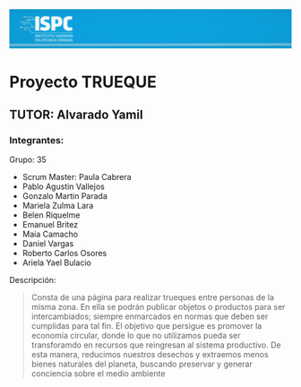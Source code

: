 <img src="ispc.png">
<h1>Proyecto TRUEQUE</h1>
<h2>TUTOR: Alvarado Yamil</h2>
<h3>Integrantes: </h3>
<p>Grupo: 35  </p>
<ul>
	<li>Scrum Master: Paula Cabrera</li>
  <li>Pablo Agustin Vallejos</li>
  <li>Gonzalo Martin Parada</li>
  <li>Mariela Zulma Lara</li>
  <li>Belen Riquelme</li>
  <li>Emanuel Britez</li>
  <li>Maia Camacho</li>
  <li>Daniel Vargas</li>
  <li>Roberto Carlos Osores</li>
  <li>Ariela Yael Bulacio</li>
</ul>
<p>Descripción: </p>

>Consta de una página para realizar trueques entre personas de la misma zona. En ella se podrán publicar objetos o productos para ser intercambiados; siempre enmarcados en normas que deben ser cumplidas para tal fin.
El objetivo que persigue es promover la economía circular, donde lo que no utilizamos pueda ser transforamdo en recursos que reingresan al sistema productivo. De esta manera, reducimos nuestros desechos y extraemos menos bienes naturales del planeta, buscando preservar y generar conciencia sobre el medio ambiente
